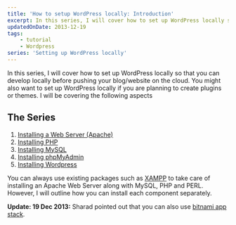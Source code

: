 ```yaml
---
title: 'How to setup WordPress locally: Introduction'
excerpt: In this series, I will cover how to set up WordPress locally so that you can develop locally before pushing your blog/website on the cloud.
updatedOnDate: 2013-12-19
tags:
    - tutorial
    - Wordpress
series: 'Setting up WordPress locally'
---
```


In this series, I will cover how to set up WordPress locally so that you can develop locally before pushing your blog/website on the cloud. You might also want to set up WordPress locally if you are planning to create plugins or themes. I will be covering the following aspects

## The Series

1. [Installing a Web Server (Apache)](./installing-apache)
1. [Installing PHP](./installing-php)
1. [Installing MySQL](./installing-mysql)
1. [Installing phpMyAdmin](./installing-phpmyadmin)
1. [Installing Wordpress](./installing-wordpress)

You can always use existing packages such as [XAMPP](https://www.apachefriends.org/en/xampp.html) to take care of installing an Apache Web Server along with MySQL, PHP and PERL. However, I will outline how you can install each component separately.

**Update: 19 Dec 2013:** Sharad pointed out that you can also use [bitnami app stack](http://bitnami.com/).
